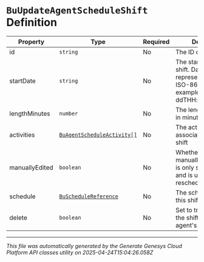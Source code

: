 # `BuUpdateAgentScheduleShift` Definition

| Property | Type | Required | Description |
|----------|------|----------|-------------|
| id | `string` | No | The ID of the shift |
| startDate | `string` | No | The start date of this shift. Date time is represented as an ISO-8601 string. For example: yyyy-MM-ddTHH:mm:ss[.mmm]Z |
| lengthMinutes | `number` | No | The length of this shift in minutes |
| activities | [`BuAgentScheduleActivity[]`](buagentscheduleactivity-definition.md) | No | The activities associated with this shift |
| manuallyEdited | `boolean` | No | Whether this shift was manually edited. This is only set by clients and is used for rescheduling |
| schedule | [`BuScheduleReference`](buschedulereference-definition.md) | No | The schedule to which this shift belongs |
| delete | `boolean` | No | Set to true to delete the shift from the agent's schedule |

---

*This file was automatically generated by the Generate Genesys Cloud Platform API classes utility on 2025-04-24T15:04:26.058Z*
